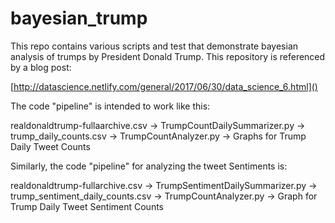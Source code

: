 # bayesian_trump

This repo contains various scripts and test that demonstrate bayesian analysis of
trumps by President Donald Trump.  This repository is referenced by a blog post:

[http://datascience.netlify.com/general/2017/06/30/data_science_6.html]()

The code "pipeline" is intended to work like this:

realdonaldtrump-fullaarchive.csv -> TrumpCountDailySummarizer.py -> trump_daily_counts.csv ->
TrumpCountAnalyzer.py -> Graphs for Trump Daily Tweet Counts

Similarly, the code "pipeline" for analyzing the tweet Sentiments is:

realdonaldtrump-fullarchive.csv -> TrumpSentimentDailySummarizer.py -> trump_sentiment_daily_counts.csv ->
TrumpCountAnalyzer.py -> Graph for Trump Daily Tweet Sentiment Counts

